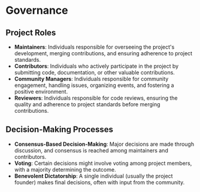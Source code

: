 # Governance

## Project Roles

- **Maintainers**: Individuals responsible for overseeing the project's development, 
merging contributions, and ensuring adherence to project standards.
- **Contributors**: Individuals who actively participate in the project by submitting code, documentation, 
or other valuable contributions.
- **Community Managers**: Individuals responsible for community engagement, handling issues, organizing events, 
and fostering a positive environment.
- **Reviewers**: Individuals responsible for code reviews, ensuring the quality and adherence to project 
standards before merging contributions.

## Decision-Making Processes

- **Consensus-Based Decision-Making**: Major decisions are made through discussion, and consensus is reached 
among maintainers and contributors.
- **Voting**: Certain decisions might involve voting among project members, with a majority determining the outcome.
- **Benevolent Dictatorship**: A single individual (usually the project founder) makes final decisions, 
often with input from the community.